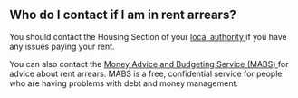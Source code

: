 ##  Who do I contact if I am in rent arrears?

You should contact the Housing Section of your [ local authority
](https://www.gov.ie/en/publication/942f74-local-authorities/) if you have any
issues paying your rent.

You can also contact the [ Money Advice and Budgeting Service (MABS)
](https://mabs.ie/) for advice about rent arrears. MABS is a free,
confidential service for people who are having problems with debt and money
management.
